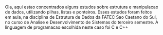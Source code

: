 Ola, aqui estao concentrados alguns estudos sobre estrutura e manipulacao de dados, utilizando pilhas, listas e ponteiros.
Esses estudos foram feitos em aula, na disciplina de Estrutura de Dados da FATEC Sao Caetano do Sul, no curso de Analise e Desenvolvimento de Sistemas do terceiro semestre.
A linguagem de programacao escolhida neste caso foi C e C++
